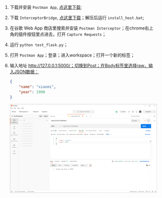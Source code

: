 1. 下载并安装 `Postman App`, [点这里下载](https://www.postman.com/downloads/);
2. 下载 `InterceptorBridge`, [点这里下载](https://go.pstmn.io/interceptor-bridge-windows)；解压后运行 `install_host.bat`;
3. 在谷歌 Web App 商店里搜索并安装 `Postman Interceptor`；在chrome右上角的插件按钮里点进去，打开 `Capture Requests`；
4. 运行 `python test_flask.py`；
5. 打开 `Postman App`；登录；进入workspace；打开一个新的标签；
6. 输入地址 http://127.0.0.1:5000/；切换到Post；在Body标签里选择raw，输入JSON数据：

    ```json
    {    
        "name": "xiaomi",
        "year": 1998
    }
    ```
    ![avatar](./postman.PNG)